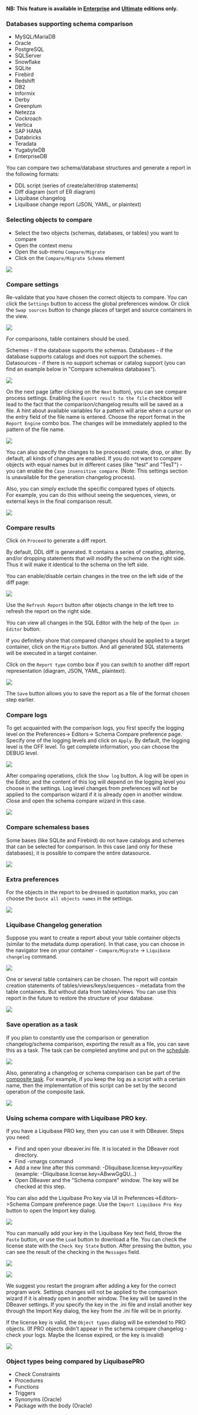 **NB: This feature is available in [Enterprise](Enterprise-Edition) and [Ultimate](Ultimate-Edition) editions only.**

### Databases supporting schema comparison
* MySQL/MariaDB
* Oracle
* PostgreSQL
* SQLServer
* Snowflake
* SQLite
* Firebird
* Redshift
* DB2
* Informix
* Derby
* Greenplum
* Netezza
* Cockroach
* Vertica
* SAP HANA
* Databricks
* Teradata
* YugabyteDB
* EnterpriseDB

You can compare two schema/database structures and generate a report in the following formats:
- DDL script (series of create/alter/drop statements)
- Diff diagram (sort of ER diagram)
- Liquibase changelog
- Liquibase change report (JSON, YAML, or plaintext)

### Selecting objects to compare

- Select the two objects (schemas, databases, or tables) you want to compare
- Open the context menu
- Open the sub-menu `Compare/Migrate`
- Click on the `Compare/Migrate Schema` element

![](images/ug/tools/schema_compare_navigator.png)

### Compare settings

Re-validate that you have chosen the correct objects to compare.
You can click the `Settings` button to access the global preferences window.
Or click the `Swap sources` button to change places of target and source containers in the view.

![](images/ug/tools/schema_compare_settings.png)

For comparisons, table containers should be used.
 
Schemes - if the database supports the schemas. 
Databases - if the database supports catalogs and does not support the schemes. 
Datasources - if there is no support schemas or catalog support (you can find an example below in "Compare schemaless databases").

![](images/ug/tools/schema_compare_container_error.png)

On the next page (after clicking on the `Next` button), you can see compare process settings.
Enabling the `Export result to the file` checkbox will lead to the fact that the comparison/changelog results will be saved as a file.
A hint about available variables for a pattern will arise when a cursor on the entry field of the file name is entered.
Choose the report format in the `Report Engine` combo box. The changes will be immediately applied to the pattern of the file name.

![](images/ug/tools/schema_compare_change_engine.png)

You can also specify the changes to be processed: create, drop, or alter. By default, all kinds of changes are enabled. If you do not want to compare objects with equal names but in different cases (like "test" and "TesT") - you can enable the `Case insensitive compare`.
(Note: This settings section is unavailable for the generation changelog process).

Also, you can simply exclude the specific compared types of objects.  
For example, you can do this without seeing the sequences, views, or external keys in the final comparison result.

![](images/ug/tools/schema_compare_settings_types.png)

### Compare results

Click on `Proceed` to generate a diff report.  

By default, DDL diff is generated. It contains a series of creating, altering, and/or dropping statements that will modify the schema on the right side. Thus it will make it identical to the schema on the left side.  

You can enable/disable certain changes in the tree on the left side of the diff page:

![](images/ug/tools/schema_compare_result_ddl.png)

Use the `Refresh Report` button after objects change in the left tree to refresh the report on the right side.

You can view all changes in the SQL Editor with the help of the `Open in Editor` button.

If you definitely shore that compared changes should be applied to a target container, click on the `Migrate` button. And all generated SQL statements will be executed in a target container.

Click on the `Report type` combo box if you can switch to another diff report representation (diagram, JSON, YAML, plaintext).

![](images/ug/tools/schema_compare_report_type.png)

The `Save` button allows you to save the report as a file of the format chosen step earlier.

### Compare logs

To get acquainted with the comparison logs, you first specify the logging level on the Preferences-> Editors-> Schema Compare preference page. Specify one of the logging levels and click on `Apply`. By default, the logging level is the OFF level. To get complete information, you can choose the DEBUG level.

![](images/ug/tools/schema_compare_log_levels.png)

After comparing operations, click the `Show log` button. A log will be open in the Editor, and the content of this log will depend on the logging level you choose in the settings. Log level сhanges from preferences will not be applied to the comparison wizard if it is already open in another window. Close and open the schema compare wizard in this case.

![](images/ug/tools/schema_compare_show_logs.png)

### Compare schemaless bases

Some bases (like SQLite and Firebird) do not have catalogs and schemes that can be selected for comparison. In this case (and only for these databases), it is possible to compare the entire datasource.

![](images/ug/tools/schema_compare_schemaless.png)

### Extra preferences

For the objects in the report to be dressed in quotation marks, you can choose the `Quote all objects names` in the settings.

![](images/ug/tools/schema_compare_preferences.png)

### Liquibase Changelog generation

Suppose you want to create a report about your table container objects (similar to the metadata dump operation). In that case, you can choose in the navigator tree on your container - `Compare/Migrate` -> `Liquibase changelog` command. 

![](images/ug/tools/schema_changelog_input.png)

One or several table containers can be chosen. The report will contain creation statements of tables/views/keys/sequences - metadata from the table containers. But without data from tables/views. You can use this report in the future to restore the structure of your database.

![](images/ug/tools/schema_changelog_result.png)

### Save operation as a task

If you plan to constantly use the comparison or generation changelog/schema comparison, exporting the result as a file, you can save this as a task. The task can be completed anytime and put on the [schedule](Task-Scheduler). 

![](images/ug/tools/schema_compare_as_task.png)

Also, generating a changelog or schema comparison can be part of the [composite task](Composite-Tasks). For example, if you keep the log as a script with a certain name, then the implementation of this script can be set by the second operation of the composite task.

![](images/ug/tools/schema_compare_as_composite_task.png)

### Using schema compare with Liquibase PRO key.

If you have a Liquibase PRO key, then you can use it with DBeaver.
Steps you need:
- Find and open your dbeaver.ini file. It is located in the DBeaver root directory.
- Find -vmargs command
- Add a new line after this command: -Dliquibase.license.key=yourKey (example: -Dliquibase.license.key=ABwwGgQU...)
- Open DBeaver and the "Schema compare" window. The key will be checked at this step.

You can also add the Liquibase Pro key via UI in Preferences->Editors->Schema Compare preference page.
Use the `Import Liquibase Pro Key` button to open the Import key dialog.

![](images/ug/tools/schema_compare_import_LB_key_button.png)

You can manually add your key in the Liquibase Key text field, throw the `Paste` button, or use the `Load` button to download a file.
You can check the license state with the `Check Key State` button. After pressing the button, you can see the result of the checking in the `Messages` field.

![](images/ug/tools/schema_compare_import_LB_dialog_ivalid_state.png)

![](images/ug/tools/schema_compare_import_LB_dialog_valid_state.png)

We suggest you restart the program after adding a key for the correct program work. Settings сhanges will not be applied to the comparison wizard if it is already open in another window. The key will be saved in the DBeaver settings. If you specify the key in the .ini file and install another key through the Import Key dialog, the key from the .ini file will be in priority.

If the license key is valid, the `Object types` dialog will be extended to PRO objects.
(If PRO objects didn't appear in the schema compare changelog - check your logs. Maybe the license expired, or the key is invalid)

![](images/ug/tools/schema_compare_settings_PRO_types.png)

### Object types being compared by LiquibasePRO

- Check Constraints
- Procedures
- Functions
- Triggers
- Synonyms (Oracle)
- Package with the body (Oracle)
